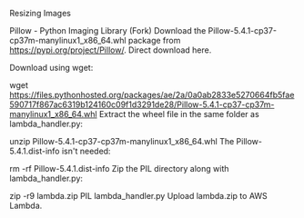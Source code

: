 Resizing Images

Pillow - Python Imaging Library (Fork)
Download the Pillow-5.4.1-cp37-cp37m-manylinux1_x86_64.whl package from https://pypi.org/project/Pillow/. Direct download here.

Download using wget:

wget https://files.pythonhosted.org/packages/ae/2a/0a0ab2833e5270664fb5fae590717f867ac6319b124160c09f1d3291de28/Pillow-5.4.1-cp37-cp37m-manylinux1_x86_64.whl
Extract the wheel file in the same folder as lambda_handler.py:

unzip Pillow-5.4.1-cp37-cp37m-manylinux1_x86_64.whl
The Pillow-5.4.1.dist-info isn't needed:

rm -rf Pillow-5.4.1.dist-info
Zip the PIL directory along with lambda_handler.py:

zip -r9 lambda.zip PIL lambda_handler.py
Upload lambda.zip to AWS Lambda.